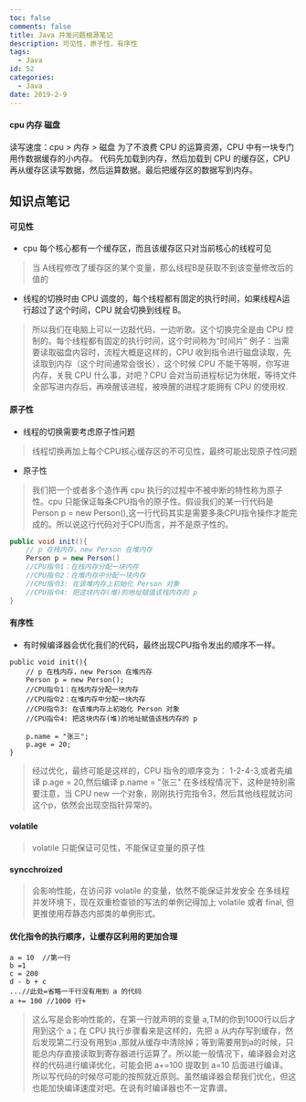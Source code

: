 ```yaml
---
toc: false
comments: false
title: Java 并发问题根源笔记
description: 可见性，原子性，有序性
tags:
  - Java
id: 52
categories:
  - Java
date: 2019-2-9
---
```



#### cpu 内存 磁盘
读写速度：cpu > 内存 > 磁盘
为了不浪费 CPU 的运算资源，CPU 中有一块专门用作数据缓存的小内存。
代码先加载到内存，然后加载到 CPU 的缓存区，CPU 再从缓存区读写数据，然后运算数据。最后把缓存区的数据写到内存。

<!-- more -->

## 知识点笔记

#### 可见性
- cpu 每个核心都有一个缓存区，而且该缓存区只对当前核心的线程可见
> 当 A线程修改了缓存区的某个变量，那么线程B是获取不到该变量修改后的值的


- 线程的切换时由 CPU 调度的，每个线程都有固定的执行时间，如果线程A运行超过了这个时间，CPU 就会切换到线程 B。
> 所以我们在电脑上可以一边敲代码，一边听歌。这个切换完全是由 CPU 控制的。每个线程都有固定的执行时间，这个时间称为“时间片”
> 例子：当需要读取磁盘内容时，流程大概是这样的，CPU 收到指令进行磁盘读取，先读取到内存（这个时间通常会很长），这个时候 CPU 不能干等啊，你写进内存，关我 CPU 什么事，对吧？CPU 会对当前进程标记为休眠，等待文件全部写进内存后，再唤醒该进程，被唤醒的进程才能拥有 CPU 的使用权.


#### 原子性
- 线程的切换需要考虑原子性问题
> 线程切换再加上每个CPU核心缓存区的不可见性，最终可能出现原子性问题

- 原子性
> 我们把一个或者多个造作再 cpu 执行的过程中不被中断的特性称为原子性。cpu 只能保证每条CPU指令的原子性。假设我们的某一行代码是 Person p = new Person(),这一行代码其实是需要多条CPU指令操作才能完成的。所以说这行代码对于CPU而言，并不是原子性的。

```java
public void init(){	
	// p 在栈内存，new Person 在堆内存
	Person p = new Person()
	//CPU指令1：在栈内存分配一块内存
	//CPU指令2：在堆内存中分配一块内存
	//CPU指令3: 在该堆内存上初始化 Person 对象
	//CPU指令4: 把这块内存(堆)的地址赋值该栈内存的 p
}
```


#### 有序性
- 有时候编译器会优化我们的代码，最终出现CPU指令发出的顺序不一样。
```
public void init(){	
	// p 在栈内存，new Person 在堆内存
	Person p = new Person();
	//CPU指令1：在栈内存分配一块内存
	//CPU指令2：在堆内存中分配一块内存
	//CPU指令3: 在该堆内存上初始化 Person 对象
	//CPU指令4: 把这块内存(堆)的地址赋值该栈内存的 p

	p.name = "张三";
	p.age = 20;
}
```
> 经过优化，最终可能是这样的，CPU 指令的顺序变为： 1-2-4-3,或者先编译 p.age = 20,然后编译 p.name = "张三"
> 在多线程情况下，这种是特别需要注意，当 CPU new 一个对象，刚刚执行完指令3，然后其他线程就访问这个p，依然会出现空指针异常的。


#### volatile 
> volatile 只能保证可见性，不能保证变量的原子性



#### syncchroized
> 会影响性能，在访问非 volatile 的变量，依然不能保证并发安全
> 在多线程并发环境下，现在双重检查锁的写法的单例记得加上 volatile 或者 final, 但更推使用荐静态内部类的单例形式。



#### 优化指令的执行顺序，让缓存区利用的更加合理
```
a = 10  //第一行
b =1
c = 200
d - b + c
...//此处=省略一千行没有用到 a 的代码
a += 100 //1000 行+
```
> 这么写是会影响性能的，在第一行就声明的变量 a,TM的你到1000行以后才用到这个 a；在 CPU 执行步骤看来是这样的，先把 a 从内存写到缓存，然后发现第二行没有用到a ,那就从缓存中清除掉；等到需要用到a的时候，只能总内存直接读取到寄存器进行运算了。所以能一般情况下，编译器会对这样的代码进行编译优化，可能会把 a+=100 提取到 a=10 后面进行编译。
> 所以写代码的时候尽可能的按照就近原则。虽然编译器会帮我们优化，但这也能加快编译速度对吧。在说有时编译器也不一定靠谱。







